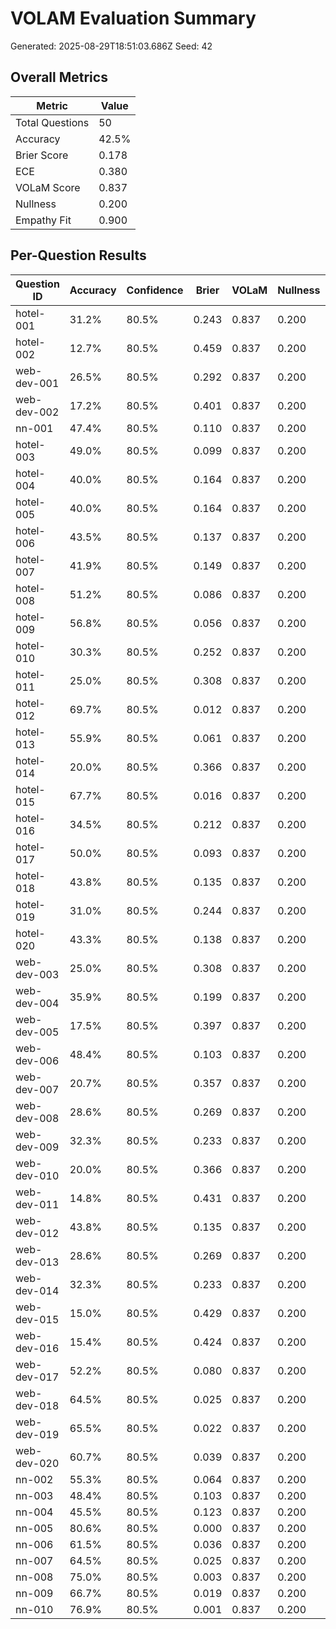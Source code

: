 # VOLAM Evaluation Summary
Generated: 2025-08-29T18:51:03.686Z
Seed: 42

## Overall Metrics

| Metric | Value |
|--------|-------|
| Total Questions | 50 |
| Accuracy | 42.5% |
| Brier Score | 0.178 |
| ECE | 0.380 |
| VOLaM Score | 0.837 |
| Nullness | 0.200 |
| Empathy Fit | 0.900 |

## Per-Question Results

| Question ID | Accuracy | Confidence | Brier | VOLaM | Nullness | Empathy |
|-------------|----------|------------|-------|-------|----------|---------|
| hotel-001 | 31.2% | 80.5% | 0.243 | 0.837 | 0.200 | 0.900 |
| hotel-002 | 12.7% | 80.5% | 0.459 | 0.837 | 0.200 | 0.900 |
| web-dev-001 | 26.5% | 80.5% | 0.292 | 0.837 | 0.200 | 0.900 |
| web-dev-002 | 17.2% | 80.5% | 0.401 | 0.837 | 0.200 | 0.900 |
| nn-001 | 47.4% | 80.5% | 0.110 | 0.837 | 0.200 | 0.900 |
| hotel-003 | 49.0% | 80.5% | 0.099 | 0.837 | 0.200 | 0.900 |
| hotel-004 | 40.0% | 80.5% | 0.164 | 0.837 | 0.200 | 0.900 |
| hotel-005 | 40.0% | 80.5% | 0.164 | 0.837 | 0.200 | 0.900 |
| hotel-006 | 43.5% | 80.5% | 0.137 | 0.837 | 0.200 | 0.900 |
| hotel-007 | 41.9% | 80.5% | 0.149 | 0.837 | 0.200 | 0.900 |
| hotel-008 | 51.2% | 80.5% | 0.086 | 0.837 | 0.200 | 0.900 |
| hotel-009 | 56.8% | 80.5% | 0.056 | 0.837 | 0.200 | 0.900 |
| hotel-010 | 30.3% | 80.5% | 0.252 | 0.837 | 0.200 | 0.900 |
| hotel-011 | 25.0% | 80.5% | 0.308 | 0.837 | 0.200 | 0.900 |
| hotel-012 | 69.7% | 80.5% | 0.012 | 0.837 | 0.200 | 0.900 |
| hotel-013 | 55.9% | 80.5% | 0.061 | 0.837 | 0.200 | 0.900 |
| hotel-014 | 20.0% | 80.5% | 0.366 | 0.837 | 0.200 | 0.900 |
| hotel-015 | 67.7% | 80.5% | 0.016 | 0.837 | 0.200 | 0.900 |
| hotel-016 | 34.5% | 80.5% | 0.212 | 0.837 | 0.200 | 0.900 |
| hotel-017 | 50.0% | 80.5% | 0.093 | 0.837 | 0.200 | 0.900 |
| hotel-018 | 43.8% | 80.5% | 0.135 | 0.837 | 0.200 | 0.900 |
| hotel-019 | 31.0% | 80.5% | 0.244 | 0.837 | 0.200 | 0.900 |
| hotel-020 | 43.3% | 80.5% | 0.138 | 0.837 | 0.200 | 0.900 |
| web-dev-003 | 25.0% | 80.5% | 0.308 | 0.837 | 0.200 | 0.900 |
| web-dev-004 | 35.9% | 80.5% | 0.199 | 0.837 | 0.200 | 0.900 |
| web-dev-005 | 17.5% | 80.5% | 0.397 | 0.837 | 0.200 | 0.900 |
| web-dev-006 | 48.4% | 80.5% | 0.103 | 0.837 | 0.200 | 0.900 |
| web-dev-007 | 20.7% | 80.5% | 0.357 | 0.837 | 0.200 | 0.900 |
| web-dev-008 | 28.6% | 80.5% | 0.269 | 0.837 | 0.200 | 0.900 |
| web-dev-009 | 32.3% | 80.5% | 0.233 | 0.837 | 0.200 | 0.900 |
| web-dev-010 | 20.0% | 80.5% | 0.366 | 0.837 | 0.200 | 0.900 |
| web-dev-011 | 14.8% | 80.5% | 0.431 | 0.837 | 0.200 | 0.900 |
| web-dev-012 | 43.8% | 80.5% | 0.135 | 0.837 | 0.200 | 0.900 |
| web-dev-013 | 28.6% | 80.5% | 0.269 | 0.837 | 0.200 | 0.900 |
| web-dev-014 | 32.3% | 80.5% | 0.233 | 0.837 | 0.200 | 0.900 |
| web-dev-015 | 15.0% | 80.5% | 0.429 | 0.837 | 0.200 | 0.900 |
| web-dev-016 | 15.4% | 80.5% | 0.424 | 0.837 | 0.200 | 0.900 |
| web-dev-017 | 52.2% | 80.5% | 0.080 | 0.837 | 0.200 | 0.900 |
| web-dev-018 | 64.5% | 80.5% | 0.025 | 0.837 | 0.200 | 0.900 |
| web-dev-019 | 65.5% | 80.5% | 0.022 | 0.837 | 0.200 | 0.900 |
| web-dev-020 | 60.7% | 80.5% | 0.039 | 0.837 | 0.200 | 0.900 |
| nn-002 | 55.3% | 80.5% | 0.064 | 0.837 | 0.200 | 0.900 |
| nn-003 | 48.4% | 80.5% | 0.103 | 0.837 | 0.200 | 0.900 |
| nn-004 | 45.5% | 80.5% | 0.123 | 0.837 | 0.200 | 0.900 |
| nn-005 | 80.6% | 80.5% | 0.000 | 0.837 | 0.200 | 0.900 |
| nn-006 | 61.5% | 80.5% | 0.036 | 0.837 | 0.200 | 0.900 |
| nn-007 | 64.5% | 80.5% | 0.025 | 0.837 | 0.200 | 0.900 |
| nn-008 | 75.0% | 80.5% | 0.003 | 0.837 | 0.200 | 0.900 |
| nn-009 | 66.7% | 80.5% | 0.019 | 0.837 | 0.200 | 0.900 |
| nn-010 | 76.9% | 80.5% | 0.001 | 0.837 | 0.200 | 0.900 |